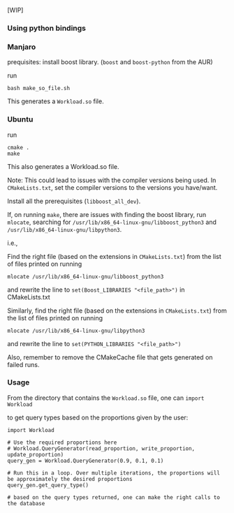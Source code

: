 [WIP]

### Using python bindings


### Manjaro
prequisites: install boost library.
(```boost``` and ```boost-python``` from the AUR)

run

```
bash make_so_file.sh
```

This generates a ```Workload.so``` file.


### Ubuntu
run
```
cmake .
make
```
This also generates a Workload.so file.

Note: This could lead to issues with the compiler versions being used. In ```CMakeLists.txt```, set the compiler versions to the versions you have/want.

Install all the prerequisites (```libboost_all_dev```).

If, on running  ```make```, there are issues with finding the boost library, run ```mlocate```, searching for ```/usr/lib/x86_64-linux-gnu/libboost_python3``` and ```/usr/lib/x86_64-linux-gnu/libpython3```.

i.e.,

Find the right file (based on the extensions in ```CMakeLists.txt```) from the list of files printed on running
```
mlocate /usr/lib/x86_64-linux-gnu/libboost_python3
```

and rewrite the line to  ```set(Boost_LIBRARIES "<file_path>")``` in CMakeLists.txt

Similarly, find the right file (based on the extensions in ```CMakeLists.txt```) from the list of files printed on running
```
mlocate /usr/lib/x86_64-linux-gnu/libpython3
```

and rewrite the line to  ```set(PYTHON_LIBRARIES "<file_path>")```

Also, remember to remove the CMakeCache file that gets generated on failed runs.

### Usage
From the directory that contains the    ```Workload.so``` file, one can ```import Workload```

to get query types based on the proportions given by the user:
```
import Workload

# Use the required proportions here
# Workload.QueryGenerator(read_proportion, write_proportion, update_proportion)
query_gen = Workload.QueryGenerator(0.9, 0.1, 0.1)

# Run this in a loop. Over multiple iterations, the proportions will be approximately the desired proportions
query_gen.get_query_type()

# based on the query types returned, one can make the right calls to the database
```
